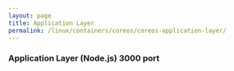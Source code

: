 ```yaml
---
layout: page
title: Application Layer
permalink: /linux/containers/coreos/coreos-application-layer/
---
```



### Application Layer (Node.js) 3000 port

